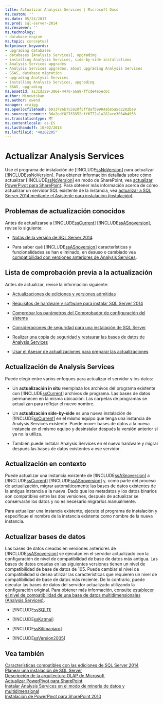 ```yaml
---
title: Actualizar Analysis Services | Microsoft Docs
ms.custom: ''
ms.date: 05/24/2017
ms.prod: sql-server-2014
ms.reviewer: ''
ms.technology:
- database-engine
ms.topic: conceptual
helpviewer_keywords:
- upgrading databases
- databases [Analysis Services], upgrading
- installing Analysis Services, side-by-side installations
- Analysis Services upgrades
- Analysis Services upgrades, about upgrading Analysis Services
- SSAS, database migration
- upgrading Analysis Services
- installing Analysis Services, upgrading
- SSAS, upgrading
ms.assetid: a131d329-386e-4470-aaa9-ffcde4e5ec0c
author: Minewiskan
ms.author: owend
manager: craigg
ms.openlocfilehash: b933796b755020f5ffdafb9904ab85a5d2202ba9
ms.sourcegitcommit: 3da2edf82763852cff6772a1a282ace3034b4936
ms.translationtype: MT
ms.contentlocale: es-ES
ms.lasthandoff: 10/02/2018
ms.locfileid: "48202205"
---
```

# <a name="upgrade-analysis-services"></a>Actualizar Analysis Services
  Use el programa de instalación de [!INCLUDE[ssNoVersion](../../includes/ssnoversion-md.md)] para actualizar [!INCLUDE[ssNoVersion](../../includes/ssnoversion-md.md)]. Para obtener información detallada sobre cómo actualizar [!INCLUDE[ssNoVersion](../../includes/ssnoversion-md.md)] en modo de SharePoint, vea [actualizar PowerPivot para SharePoint](upgrade-power-pivot-for-sharepoint.md). Para obtener más información acerca de cómo actualizar un servidor SQL existente de la instancia, vea [actualizar a SQL Server 2014 mediante el Asistente para instalación &#40;instalación&#41;](upgrade-sql-server-using-the-installation-wizard-setup.md).  
  
## <a name="known-upgrade-issues"></a>Problemas de actualización conocidos  
 Antes de actualizarse a [!INCLUDE[ssCurrent](../../includes/sscurrent-md.md)] [!INCLUDE[ssASnoversion](../../includes/ssasnoversion-md.md)], revise lo siguiente:  
  
-   [Notas de la versión de SQL Server 2014](http://go.microsoft.com/fwlink/?LinkID=296445).  
  
-   Para saber qué [!INCLUDE[ssASnoversion](../../includes/ssasnoversion-md.md)] características y funcionalidades se han eliminado, en desuso o cambiado vea [compatibilidad con versiones anteriores de Analysis Services](../../analysis-services/analysis-services-backward-compatibility.md).  
  
## <a name="pre-upgrade-checklist"></a>Lista de comprobación previa a la actualización  
 Antes de actualizar, revise la información siguiente:  
  
-   [Actualizaciones de ediciones y versiones admitidas](supported-version-and-edition-upgrades.md)  
  
-   [Requisitos de hardware y software para instalar SQL Server 2014](../../sql-server/install/hardware-and-software-requirements-for-installing-sql-server.md)  
  
-   [Comprobar los parámetros del Comprobador de configuración del sistema](check-parameters-for-the-system-configuration-checker.md)  
  
-   [Consideraciones de seguridad para una instalación de SQL Server](../../sql-server/install/security-considerations-for-a-sql-server-installation.md)  
  
-   [Realizar una copia de seguridad y restaurar las bases de datos de Analysis Services](../../analysis-services/multidimensional-models/backup-and-restore-of-analysis-services-databases.md)  
  
-   [Usar el Asesor de actualizaciones para preparar las actualizaciones](../../sql-server/install/use-upgrade-advisor-to-prepare-for-upgrades.md)  
  
## <a name="upgrading-analysis-services"></a>Actualización de Analysis Services  
 Puede elegir entre varios enfoques para actualizar el servidor y los datos:  
  
-   Un **actualización in situ** reemplaza los archivos del programa existente con [!INCLUDE[ssCurrent](../../includes/sscurrent-md.md)] archivos de programa. Las bases de datos permanecen en la misma ubicación. Las carpetas de programas se actualizan para reflejar el nuevo nombre.  
  
-   Un **actualización side-by-side** es una nueva instalación de [!INCLUDE[ssCurrent](../../includes/sscurrent-md.md)] en el mismo equipo que tenga una instancia de Analysis Services existente. Puede mover bases de datos a la nueva instancia en el mismo equipo y desinstalar después la versión anterior si ya no la utiliza.  
  
-   También puede instalar Analysis Services en el nuevo hardware y migrar después las bases de datos existentes a ese servidor.  
  
## <a name="in-place-upgrade"></a>Actualización en contexto  
 Puede actualizar una instancia existente de [!INCLUDE[ssASnoversion](../../includes/ssasnoversion-md.md)] a [!INCLUDE[ssCurrent](../../includes/sscurrent-md.md)] [!INCLUDE[ssASnoversion](../../includes/ssasnoversion-md.md)] y, como parte del proceso de actualización, migrar automáticamente las bases de datos existentes de la antigua instancia a la nueva. Dado que los metadatos y los datos binarios son compatibles entre las dos versiones, después de actualizar se conservarán los datos y no es necesario migrarlos manualmente.  
  
 Para actualizar una instancia existente, ejecute el programa de instalación y especifique el nombre de la instancia existente como nombre de la nueva instancia.  
  
## <a name="upgrading-databases"></a>Actualizar bases de datos  
 Las bases de datos creadas en versiones anteriores de [!INCLUDE[ssASnoversion](../../includes/ssasnoversion-md.md)] se ejecutan en el servidor actualizado con la configuración de nivel de compatibilidad de base de datos más antigua. Las bases de datos creadas en las siguientes versiones tienen un nivel de compatibilidad de base de datos de 105. Puede cambiar el nivel de compatibilidad si desea utilizar las características que requieren un nivel de compatibilidad de base de datos más reciente. De lo contrario, puede ejecutar las bases de datos del servidor actualizado utilizando la configuración original. Para obtener más información, consulte [establecer el nivel de compatibilidad de una base de datos multidimensionales &#40;Analysis Services&#41;](../../analysis-services/multidimensional-models/compatibility-level-of-a-multidimensional-database-analysis-services.md).  
  
-   [!INCLUDE[ssSQL11](../../includes/sssql11-md.md)]  
  
-   [!INCLUDE[ssKatmai](../../includes/sskatmai-md.md)]  
  
-   [!INCLUDE[ssKilimanjaro](../../includes/sskilimanjaro-md.md)]  
  
-   [!INCLUDE[ssVersion2005](../../includes/ssversion2005-md.md)]  
  
## <a name="see-also"></a>Vea también  
 [Características compatibles con las ediciones de SQL Server 2014](../../getting-started/features-supported-by-the-editions-of-sql-server-2014.md)   
 [Planear una instalación de SQL Server](../../sql-server/install/planning-a-sql-server-installation.md)   
 [Descripción de la arquitectura OLAP de Microsoft](../../analysis-services/multidimensional-models/olap-physical/understanding-microsoft-olap-architecture.md)   
 [Actualizar PowerPivot para SharePoint](upgrade-power-pivot-for-sharepoint.md)   
 [Instalar Analysis Services en el modo de minería de datos y multidimensional](../../sql-server/install/install-analysis-services-in-multidimensional-and-data-mining-mode.md)   
 [Instalación de PowerPivot para SharePoint 2010](../../sql-server/install/powerpivot-for-sharepoint-2010-installation.md)  
  
  
